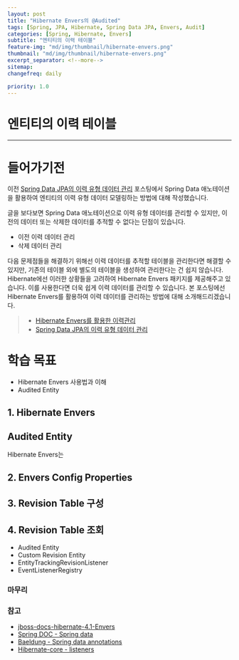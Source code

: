 ```yaml
---
layout: post
title: "Hibernate Envers의 @Audited"
tags: [Spring, JPA, Hibernate, Spring Data JPA, Envers, Audit]
categories: [Spring, Hibernate, Envers]
subtitle: "엔티티의 이력 테이블"
feature-img: "md/img/thumbnail/hibernate-envers.png"
thumbnail: "md/img/thumbnail/hibernate-envers.png"
excerpt_separator: <!--more-->
sitemap:
changefreq: daily

priority: 1.0
---
```


<!--more-->

# 엔티티의 이력 테이블

---

# 들어가기전

이전 [Spring Data JPA의 이력 유형 데이터 관리](https://gmoon92.github.io/spring/hibernate/audited/2020/04/10/spring-data-audit.html) 포스팅에서 Spring Data 애노테이션을 활용하여 엔티티의 이력 유형 데이터 모델링하는 방법에 대해 작성했습니다.

글을 보다보면 Spring Data 애노테이션으로 이력 유형 데이터를 관리할 수 있지만, 이전의 데이터 또는 삭제한 데이터를 추적할 수 없다는 단점이 있습니다.

- 이전 이력 데이터 관리
- 삭제 데이터 관리

다음 문제점들을 해결하기 위해선 이력 데이터를 추적할 테이블을 관리한다면 해결할 수 있지만, 기존의 테이블 외에 별도의 테이블을 생성하여 관리한다는 건 쉽지 않습니다. Hibernate에선 이러한 상황들을 고려하여 Hibernate Envers 패키지를 제공해주고 있습니다. 이를 사용한다면 더욱 쉽게 이력 데이터를 관리할 수 있습니다. 본 포스팅에선 Hibernate Envers를 활용하여 이력 데이터를 관리하는 방법에 대해 소개해드리겠습니다.

>- [Hibernate Envers를 활용한 이력관리](https://gmoon92.github.io/spring/hibernate/envers/2020/01/02/hibernate-envers-concepts.html) 
>- [Spring Data JPA의 이력 유형 데이터 관리](https://gmoon92.github.io/spring/hibernate/audited/2020/04/10/spring-data-audit.html)


# 학습 목표

- Hibernate Envers 사용법과 이해
- Audited Entity

## 1. Hibernate Envers
## Audited Entity

Hibernate Envers는 

## 2. Envers Config Properties

## 3. Revision Table 구성

## 4. Revision Table 조회


- Audited Entity
- Custom Revision Entity
- EntityTrackingRevisionListener
- EventListenerRegistry

### 마무리

### 참고

- [jboss-docs-hibernate-4.1-Envers](https://docs.jboss.org/hibernate/core/4.1/devguide/en-US/html/ch15.html#envers-tracking-modified-entities-queries)
- [Spring DOC - Spring data](https://docs.spring.io/spring-data/data-commons/docs/current/api/org/springframework/data/annotation/package-frame.html)
- [Baeldung - Spring data annotations](https://www.baeldung.com/spring-data-annotations)
- [Hibernate-core - listeners](https://docs.jboss.org/hibernate/core/4.0/hem/en-US/html/listeners.html)